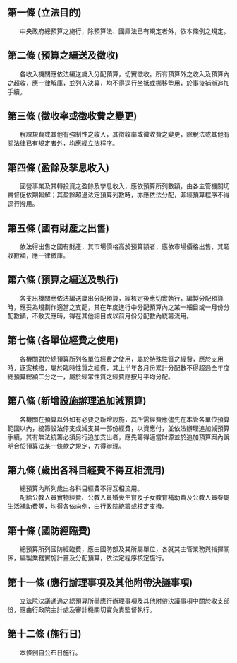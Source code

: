 第一條 (立法目的)
-----------------
　　中央政府總預算之施行，除預算法、國庫法已有規定者外，依本條例之規定。  


第二條 (預算之編送及徵收)
-------------------------
　　各收入機關應依法編送歲入分配預算，切實徵收。所有預算外之收入及預算內之超收，應一律解庫，並列入決算，均不得逕行坐抵或挪移墊用，於事後補辦追加手續。  


第三條 (徵收率或徵收費之變更)
-----------------------------
　　稅課規費或其他有強制性之收入，其徵收率或徵收費之變更，除稅法或其他有關法律已有規定者外，均應經立法程序。  


第四條 (盈餘及孳息收入)
-----------------------
　　國營事業及其轉投資之盈餘及孳息收入，應依預算所列數額，由各主管機關切實督促依期報解；其盈餘超過法定預算列數時，亦應依法分配，非經預算程序不得逕行撥用。  


第五條 (國有財產之出售)
-----------------------
　　依法得出售之國有財產，其市場價格高於預算額者，應依市場價格出售，其超收數額，應一律繳庫。  


第六條 (預算之編送及執行)
-------------------------
　　各支出機關應依法編送歲出分配預算，經核定後應切實執行，編製分配預算時，應妥為規劃作適當之支配，其在年度進行中分配預算內之某一細目或一月份分配數額，不敷支應時，得在其他細目或以前月份分配數內統籌流用。  


第七條 (各單位經費之使用)
-------------------------
　　各機關對於總預算所列各單位經費之使用，屬於特殊性質之經費，應於支用時，逐案核撥，屬於臨時性質之經費，其上半年各月份累計分配數不得超過全年度總預算總額二分之一，屬於經常性質之經費應按月平均分配。  


第八條 (新增設施辦理追加減預算)
-------------------------------
　　各機關在預算以外如有必要之新增設施，其所需經費應儘先在本管各單位預算範圍以內，統籌設法停支或減支其一部份經費，以資應付，並依法辦理追加減預算手續，其有無法統籌必須另行追加支出者，應先籌得適當財源並於追加預算案內說明合於預算法某一條款之規定，方得辦理。  


第九條 (歲出各科目經費不得互相流用)
-----------------------------------
　　總預算內所列歲出各科目經費不得互相流用。  
　　配給公教人員實物經費、公教人員婚喪生育及子女教育補助費及公教人員眷屬生活補助費等，均得各依向例，由行政院統籌或核定支撥。  


第十條 (國防經臨費)
-------------------
　　總預算所列國防經臨費，應由國防部及其所屬單位，各就其主管業務與指揮關係，編製業務實施計畫及分配預算，依法定程序核定施行。  


第十一條 (應行辦理事項及其他附帶決議事項)
-----------------------------------------
　　立法院決議通過之總預算所舉應行辦理事項及其他附帶決議事項中關於收支部份，應由行政院主計處及審計機關切實負責監督執行。  


第十二條 (施行日)
-----------------
　　本條例自公布日施行。